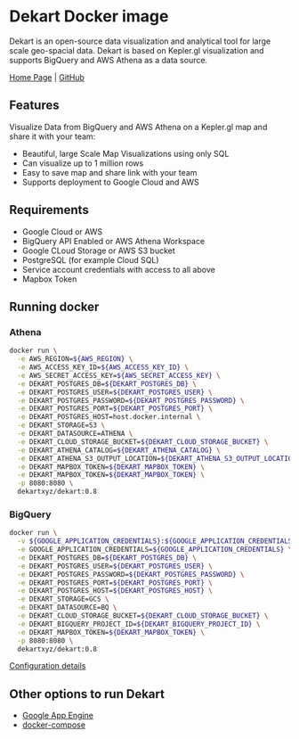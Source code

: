 # Dekart Docker image

Dekart is an open-source data visualization and analytical tool for large scale geo-spacial data. Dekart is based on Kepler.gl visualization and supports BigQuery and AWS Athena as a data source.

[Home Page](https://dekart.xyz?ref=dokerhub) | [GitHub](https://github.com/dekart/dekart?ref=dokerhub)

## Features

Visualize Data from BigQuery and AWS Athena on a Kepler.gl map and share it with your team:

* Beautiful, large Scale Map Visualizations using only SQL
* Can visualize up to 1 million rows
* Easy to save map and share link with your team
* Supports deployment to Google Cloud and AWS

## Requirements

* Google Cloud or AWS
* BigQuery API Enabled or AWS Athena Workspace
* Google CLoud Storage or AWS S3 bucket
* PostgreSQL (for example Cloud SQL)
* Service account credentials with access to all above
* Mapbox Token

## Running docker

### Athena

```bash
docker run \
  -e AWS_REGION=${AWS_REGION} \
  -e AWS_ACCESS_KEY_ID=${AWS_ACCESS_KEY_ID} \
  -e AWS_SECRET_ACCESS_KEY=${AWS_SECRET_ACCESS_KEY} \
  -e DEKART_POSTGRES_DB=${DEKART_POSTGRES_DB} \
  -e DEKART_POSTGRES_USER=${DEKART_POSTGRES_USER} \
  -e DEKART_POSTGRES_PASSWORD=${DEKART_POSTGRES_PASSWORD} \
  -e DEKART_POSTGRES_PORT=${DEKART_POSTGRES_PORT} \
  -e DEKART_POSTGRES_HOST=host.docker.internal \
  -e DEKART_STORAGE=S3 \
  -e DEKART_DATASOURCE=ATHENA \
  -e DEKART_CLOUD_STORAGE_BUCKET=${DEKART_CLOUD_STORAGE_BUCKET} \
  -e DEKART_ATHENA_CATALOG=${DEKART_ATHENA_CATALOG} \
  -e DEKART_ATHENA_S3_OUTPUT_LOCATION=${DEKART_ATHENA_S3_OUTPUT_LOCATION} \
  -e DEKART_MAPBOX_TOKEN=${DEKART_MAPBOX_TOKEN} \
  -e DEKART_MAPBOX_TOKEN=${DEKART_MAPBOX_TOKEN} \
  -p 8080:8080 \
  dekartxyz/dekart:0.8
```

### BigQuery

```bash
docker run \
  -v ${GOOGLE_APPLICATION_CREDENTIALS}:${GOOGLE_APPLICATION_CREDENTIALS} \
  -e GOOGLE_APPLICATION_CREDENTIALS=${GOOGLE_APPLICATION_CREDENTIALS} \
  -e DEKART_POSTGRES_DB=${DEKART_POSTGRES_DB} \
  -e DEKART_POSTGRES_USER=${DEKART_POSTGRES_USER} \
  -e DEKART_POSTGRES_PASSWORD=${DEKART_POSTGRES_PASSWORD} \
  -e DEKART_POSTGRES_PORT=${DEKART_POSTGRES_PORT} \
  -e DEKART_POSTGRES_HOST=${DEKART_POSTGRES_HOST} \
  -e DEKART_STORAGE=GCS \
  -e DEKART_DATASOURCE=BQ \
  -e DEKART_CLOUD_STORAGE_BUCKET=${DEKART_CLOUD_STORAGE_BUCKET} \
  -e DEKART_BIGQUERY_PROJECT_ID=${DEKART_BIGQUERY_PROJECT_ID} \
  -e DEKART_MAPBOX_TOKEN=${DEKART_MAPBOX_TOKEN} \
  -p 8080:8080 \
  dekartxyz/dekart:0.8
```

[Configuration details](https://dekart.xyz/docs/configuration/environment-variables/?ref=dokerhub)

## Other options to run Dekart

* [Google App Engine](https://dekart.xyz/docs/self-hosting/app-engine/?ref=dockerhub)
* [docker-compose](https://dekart.xyz/docs/self-hosting/docker-compose/?ref=dockerhub)

